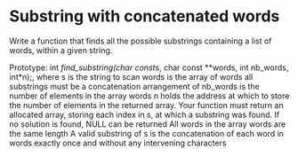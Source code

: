 # Substring with concatenated words

Write a function that finds all the possible substrings containing a list of words, within a given string.

Prototype: int *find_substring(char const*s, char const **words, int nb_words, int*n);, where
s is the string to scan
words is the array of words all substrings must be a concatenation arrangement of
nb_words is the number of elements in the array words
n holds the address at which to store the number of elements in the returned array.
Your function must return an allocated array, storing each index in s, at which a substring was found. If no solution is found, NULL can be returned
All words in the array words are the same length
A valid substring of s is the concatenation of each word in words exactly once and without any intervening characters
